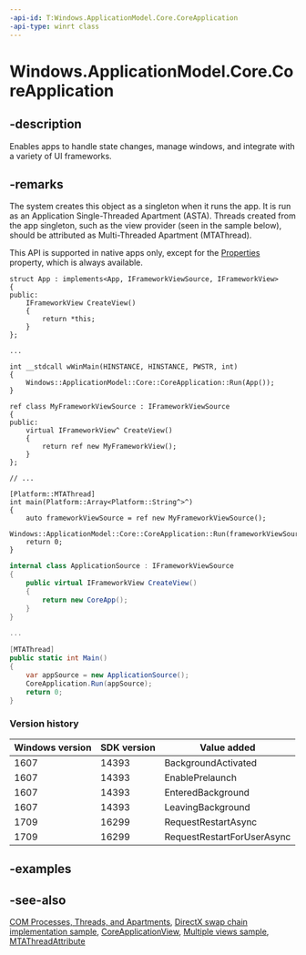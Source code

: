 ```yaml
---
-api-id: T:Windows.ApplicationModel.Core.CoreApplication
-api-type: winrt class
---
```


<!-- Class syntax.
public class CoreApplication 
-->

# Windows.ApplicationModel.Core.CoreApplication

## -description

Enables apps to handle state changes, manage windows, and integrate with a variety of UI frameworks.

## -remarks

The system creates this object as a singleton when it runs the app. It is run as an Application Single-Threaded Apartment (ASTA). Threads created from the app singleton, such as the view provider (seen in the sample below), should be attributed as Multi-Threaded Apartment (MTAThread). 

This API is supported in native apps only, except for the [Properties](coreapplication_properties.md) property, which is always available.

```cppwinrt
struct App : implements<App, IFrameworkViewSource, IFrameworkView>
{
public:
    IFrameworkView CreateView()
    {
        return *this;
    }
};

...

int __stdcall wWinMain(HINSTANCE, HINSTANCE, PWSTR, int)
{
    Windows::ApplicationModel::Core::CoreApplication::Run(App());
}
```

```cppcx
ref class MyFrameworkViewSource : IFrameworkViewSource
{
public:
    virtual IFrameworkView^ CreateView()
    {
        return ref new MyFrameworkView();
    }
};

// ...

[Platform::MTAThread]
int main(Platform::Array<Platform::String^>^)
{
    auto frameworkViewSource = ref new MyFrameworkViewSource();
    Windows::ApplicationModel::Core::CoreApplication::Run(frameworkViewSource);
    return 0;
}
```

```csharp
internal class ApplicationSource : IFrameworkViewSource
{
	public virtual IFrameworkView CreateView()
	{
		return new CoreApp();
	}
}

...

[MTAThread]
public static int Main()
{
	var appSource = new ApplicationSource();
	CoreApplication.Run(appSource);
	return 0;
}
```

### Version history

| Windows version | SDK version | Value added |
| -- | -- | -- |
| 1607 | 14393 | BackgroundActivated |
| 1607 | 14393 | EnablePrelaunch |
| 1607 | 14393 | EnteredBackground |
| 1607 | 14393 | LeavingBackground |
| 1709 | 16299 | RequestRestartAsync |
| 1709 | 16299 | RequestRestartForUserAsync |

## -examples

## -see-also

[COM Processes, Threads, and Apartments](https://docs.microsoft.com/windows/desktop/com/processes--threads--and-apartments), [DirectX swap chain implementation sample](http://code.msdn.microsoft.com/windowsapps/CoreWindow-Sample-b51b01f2), [CoreApplicationView](coreapplicationview.md), [Multiple views sample](https://github.com/Microsoft/Windows-universal-samples/tree/master/Samples/MultipleViews), [MTAThreadAttribute](https://docs.microsoft.com/dotnet/api/system.mtathreadattribute?view=dotnet-uwp-10.0)
